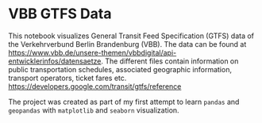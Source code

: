 # VBB GTFS Data 

This notebook visualizes General Transit Feed Specification (GTFS) data of the Verkehrverbund Berlin Brandenburg (VBB). The data can be found at https://www.vbb.de/unsere-themen/vbbdigital/api-entwicklerinfos/datensaetze. The different files contain information on public transportation schedules, associated geographic information, transport operators, ticket fares etc. https://developers.google.com/transit/gtfs/reference

The project was created as part of my first attempt to learn `pandas` and `geopandas` with `matplotlib` and `seaborn` visualization.

